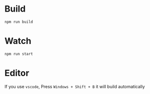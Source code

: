

# Build
```
npm run build
```

# Watch

```
npm run start
```


# Editor
If you use `vscode`, Press `Windows + Shift + B` it will build automatically
